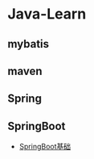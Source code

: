 # Java-Learn
## mybatis
## maven
## Spring
## SpringBoot
- [SpringBoot基础](https://github.com/qinziooo/Java-Learn/issues/4)
